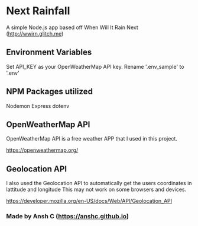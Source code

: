 # Next Rainfall
A simple Node.js app based off When Will It Rain Next (http://wwirn.glitch.me)

## Environment Variables
Set API_KEY as your OpenWeatherMap API key.
Rename '.env_sample' to '.env' 

## NPM Packages utilized
Nodemon
Express
dotenv

## OpenWeatherMap API
OpenWeatherMap API is a free weather APP that I used in this project.

https://openweathermap.org/

## Geolocation API
I also used the Geolocation API to automatically get the users coordinates in lattitude and longitude
This may not work on some browsers and devices.

https://developer.mozilla.org/en-US/docs/Web/API/Geolocation_API 

### Made by Ansh C (https://anshc.github.io)